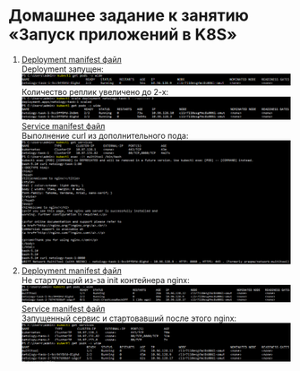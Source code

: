 # Домашнее задание к занятию «Запуск приложений в K8S»
1. [Deployment manifest файл](./kubernetes%20manifests/deployment.yaml)  
   Deployment запущен:  
   ![get pods](./pictures/get%20pods.PNG)  
   Количество реплик увеличено до 2-х:  
   ![scale](./pictures/scale.PNG)  
   [Service manifest файл](./kubernetes%20manifests/service.yml)  
   Выполнение curl из дополнительного пода:  
   ![curl](./pictures/curl.PNG)  
2. [Deployment manifest файл](./kubernetes%20manifests/deployment%202.yaml)  
   Не стартующий из-за init контейнера nginx:  
   ![get pods 2](./pictures/get%20pods%202.PNG)  
   [Service manifest файл](./kubernetes%20manifests/service%202.yml)  
   Запущенный сервис и стартовавший после этого nginx:  
   ![get pods 3](./pictures/get%20pods%203.PNG)